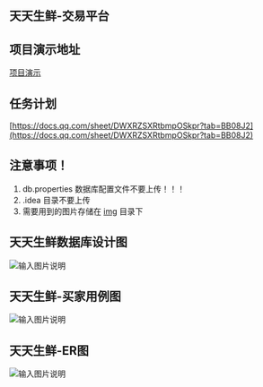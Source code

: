 ## 天天生鲜-交易平台

## 项目演示地址
[项目演示](http://119.3.104.52:8081/)

## 任务计划
[https://docs.qq.com/sheet/DWXRZSXRtbmpOSkpr?tab=BB08J2](https://docs.qq.com/sheet/DWXRZSXRtbmpOSkpr?tab=BB08J2)

## 注意事项！
1. db.properties 数据库配置文件不要上传！！！
2. .idea 目录不要上传
3. 需要用到的图片存储在 [img](https://gitee.com/LovelyHzz/daily-fresh-trading-platform/tree/master/img) 目录下

## 天天生鲜数据库设计图
![输入图片说明](https://images.gitee.com/uploads/images/2021/1116/100558_68144eb0_8254421.png "天天生鲜数据库设计1.1.png")


## 天天生鲜-买家用例图
![输入图片说明](https://images.gitee.com/uploads/images/2021/1116/094243_2126675f_8254421.png "111.png")

## 天天生鲜-ER图
![输入图片说明](https://images.gitee.com/uploads/images/2021/1116/100612_450af793_8254421.png "用例图.png")